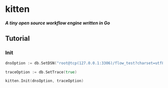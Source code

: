 # kitten

***A tiny open source workflow engine written in Go***

## Tutorial

### Init

```go
dnsOption := db.SetDSN("root@tcp(127.0.0.1:3306)/flow_test?charset=utf8")

traceOption := db.SetTrace(true)

kitten.Init(dnsOption, traceOption)
```

